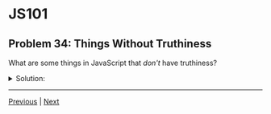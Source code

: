 # JS101
## Problem 34: Things Without Truthiness

What are some things in JavaScript that *don't* have truthiness?

<details>
<summary>Solution:</summary>

Keywords and statements, such as `return`, `let`, `while`, `for`, `if`, `const`, `function`, etc.

These don't have truthiness because they aren't values - they're part of JavaScript's syntax. You can't evaluate them in a boolean context because they don't produce values themselves.

For example, you can't do:
```js
if (return) { ... }  // Syntax error
if (let) { ... }     // Syntax error
```

Only values (or expressions that evaluate to values) have truthiness.

</details>

---

[Previous](033.md) | [Next](035.md)

